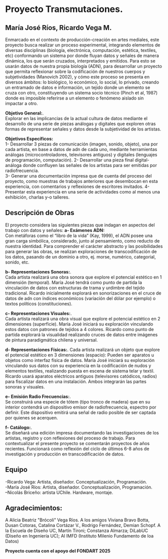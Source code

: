 # Proyecto Transmutaciones.  

## María José Ríos, Ricardo Vega M. 

Enmarcado en el contexto de producción-creación en artes mediales, este proyecto busca realizar un proceso experimental, integrando elementos de diversas disciplinas (biología, electrónica, computación, estética, textiles, etc) conformando un sistema por donde fluyan datos y señales de manera dinámica, los que serán cruzados, interpretados y emitidos.
Para esto se usarán datos de nuestra propia biología (ADN), para desarrollar un proyecto que permita reflexionar sobre la codificación de nuestros cuerpos y subjetividades (Manovich 2002), y cómo este proceso se presenta en diversos ámbitos: lo biológico, lo económico, lo social, lo privado, creando un entramado de datos e información, un tejido donde un elemento se cruza con otro, constituyendo un sistema socio técnico (Pinch et al, 1987) donde es imposible referirse a un elemento o
fenómeno aislado sin impactar a otro.

**Objetivo General:**.  
Explorar en las implicancias de la actual cultura de datos mediante el desarrollo de una serie de piezas análogas y digitales que exploren otras formas de representar señales y datos desde la subjetividad de los artistas.

**Objetivos Específicos:**  
1- Desarrollar 3 piezas de comunicación (imagen, sonido, objeto), una por cada artista, en base a datos de adn de cada uno, mediante herramientas análogas (microcontroladores, televisores antiguos) y digitales (lenguajes de programación, computación).
2- Desarrollar una pieza final digital-análoga donde confluyen las señales de los artistas para ser emitidas por radiofrecuencia.  
3- Generar una documentación impresa que de cuenta del proceso del proyecto, como muestras de trabajos anteriores que desembocan en esta experiencia, con comentarios y reflexiones de escritores invitados.
4- Presentar esta experiencia en una serie de actividades como al menos una exhibición, charlas y-o talleres.


## Descripción de Obras
El proyecto considera las siguientes piezas que indagan en aspectos del trabajo con datos y señales:
**a- Exámenes ADN:**  
Con metáforas como el “libro de la vida” (Kay, 1999), el ADN posee una gran carga simbólica, considerado, junto al pensamiento, como reducto de nuestra identidad. Para comprender el carácter abstracto y las posibilidades para generar las obras, se realizan exploraciones de transcodificación de los datos, pasando de un dominio a otro, ej. morse, numérico, categorial, sonido, etc.

**b- Representaciones Sonoras:**.  
Cada artista realizará una obra sonora que explore el potencial estético en 1 dimensión (temporal). María José tendrá como punto de partida la vinculación de datos con estructuras de trama y urdimbre del tejido tradicional. Ricardo inicialmente explorará en sonorizaciones en el cruce de datos de adn con índices económicos (variación del dólar por ejemplo) o textos políticos (constituciones).

**c- Representaciones Visuales:**.   
Cada artista realizará una obra visual que explore el potencial estético en 2 dimensiones (superficie). María José iniciará su exploración vinculando estos datos con patrones de tejidos a 4 colores. Ricardo como punto de partida explorará la visualidad realizando cruces de datos entre imágenes de pintura paradigmática chilena y universal.

**d- Representaciones Físicas:**. 
Cada artista realizará un objeto que explore el potencial estético en 3 dimensiones (espacio): Pueden ser aparatos u objetos como interfaz física de datos. María José iniciará su exploración vinculando sus datos con su experiencia en la codificación de nudos y elementos textiles, realizando puesta en escena de sistema telar y textil. Ricardo usará aparatos eléctricos antiguos (televisores catódicos, radios) para fiscalizar datos en una instalación. Ambos integrarán las partes sonoras y visuales.

**e- Emisión Radio Frecuencias:**.  
Se construirá una especie de tótem (tipo tronco de madera) que en su interior contendrá un dispositivo emisor de radiofrecuencia, espectro por definir. Este dispositivo emitirá una señal de radio posible de ser captada por quienes se acerquen.  

**f- Catálogo:**.  
Se diseñará una edición impresa documentando las investigaciones de los artistas, registro y con reflexiones del proceso de trabajo. Para contextualizar el presente proyecto se comentarán proyectos de años recientes. Funcionará como reflexión del ciclo de últimos 6-8 años de investigación y producción en transcodificación de datos. 


## Equipo

-Ricardo Vega: Artista, diseñador. Conceptualización, Programación.   
-María José Ríos: Artista, diseñador. Conceptualización, Programación.   
–Nicolás Briceño: artista UChile. Hardware, montaje. 

## Agradecimientos:  
A Alicia Beatriz "Brócoli" Vega Ríos. 
A los amigos Viviana Bravo Botta, Dusan Cotoras, Catalina Cortázar V., Rodrigo Fernández, Demian Schopf. 
A la Escuela de Diseño UC, Martín Tironi; Constanza Almarza; DiLabUC (Diseño en Ingeniería UC); Al IMFD (Instituto Milenio Fundamento de loa Datos)


**Proyecto cuenta con el apoyo del FONDART 2025**

